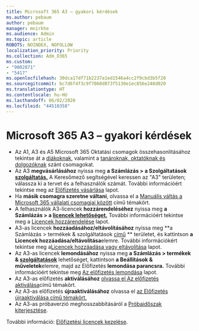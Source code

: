```yaml
---
title: Microsoft 365 A3 – gyakori kérdések
ms.author: pebaum
author: pebaum
manager: mnirkhe
ms.audience: Admin
ms.topic: article
ROBOTS: NOINDEX, NOFOLLOW
localization_priority: Priority
ms.collection: Adm_O365
ms.custom:
- "9002871"
- "5417"
ms.openlocfilehash: 30dca17df71b2237a1ed1546a4cc2f9cbd3b5f20
ms.sourcegitcommit: bc7d6f4f3c9f7060d073f5130e1ec856e248d020
ms.translationtype: HT
ms.contentlocale: hu-HU
ms.lasthandoff: 06/02/2020
ms.locfileid: "44510358"
---
```

# <a name="microsoft-365-a3-faq"></a>Microsoft 365 A3 – gyakori kérdések

- Az A1, A3 és A5 Microsoft 365 Oktatási csomagok összehasonlításához tekintse át a [diákoknak](https://www.microsoft.com/microsoft-365/academic/compare-office-365-education-plans?activetab=tab:primaryr1), valamint a [tanároknak, oktatóknak és dolgozóknak](https://www.microsoft.com/microsoft-365/academic/compare-office-365-education-plans?activetab=tab:primaryr2) szánt csomagokat.
- Az A3 **megvásárlásához** nyissa meg **a Számlázás > a Szolgáltatások [szolgáltatás.](https://go.microsoft.com/fwlink/p/?linkid=868433)** A Keresőmező segítségével keressen az "A3" területen; válassza ki a tervet és a felhasználók számát. További információért tekintse meg az [Előfizetés vásárlása](https://docs.microsoft.com/microsoft-365/commerce/buy-another-subscription) lapot.
- Ha **másik csomagra szeretne váltani**, olvassa el a [Manuális váltás a Microsoft 365 vállalati csomagjai között](https://docs.microsoft.com/microsoft-365/commerce/subscriptions/switch-plans-manually?view=o365-worldwide) című témakört.
- A felhasználók A3-licencek **hozzárendeléséhez** nyissa meg **a Számlázás > a [licencek lehetőséget.](https://go.microsoft.com/fwlink/p/?linkid=842264)** További információért tekintse meg a [Licencek hozzárendelése](https://docs.microsoft.com/microsoft-365/admin/manage/assign-licenses-to-users?view=o365-worldwide) lapot.
- A3-as licencek **hozzáadásához/eltávolításához** nyissa meg **a Számlázás > termékek & szolgáltatások [című](https://go.microsoft.com/fwlink/p/?linkid=842054) ** területet, és kattintson **a Licencek hozzáadása/eltávolítása**elemre. További információkért tekintse meg a[Licencek hozzáadása vagy eltávolítása](https://docs.microsoft.com/microsoft-365/commerce/licenses/buy-licenses?view=o365-worldwide#add-or-remove-licenses-for-your-business-subscription) lapot. 
- Az A3-as licencek **lemondásához** nyissa meg **a Számlázás > termékek & [szolgáltatások](https://go.microsoft.com/fwlink/p/?linkid=842054)** lehetőséget, kattintson **a Beállítások & műveletek**elemre, majd az Előfizetés **lemondása parancsra.** További információért tekintse meg [Az előfizetés lemondása](https://docs.microsoft.com/microsoft-365/commerce/subscriptions/cancel-your-subscription) lapot.
- Az A3-as előfizetés **aktiválásához** [olvassa el Az előfizetés aktiválása](https://docs.microsoft.com/alchemyinsights/activate-your-office-365-subscription)című témakört.
- Az A3-as előfizetés **újraaktiválásához** olvassa el [az Előfizetés újraaktiválása című témakört.](https://docs.microsoft.com/alchemyinsights/reactivate-your-subscription)
- Az A3-as próbaverzió meghosszabbításáról a [Próbaidőszak kiterjesztése](https://docs.microsoft.com/alchemyinsights/extend-your-trial-for-office-365-for-business).

További információ: [Előfizetési licencek kezelése](https://docs.microsoft.com/microsoft-365/commerce/licenses/buy-licenses?view=o365-worldwide#add-or-remove-licenses-for-your-business-subscription).
